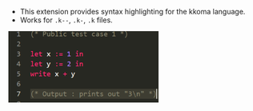 - This extension provides syntax highlighting for the kkoma language.
- Works for `.k--`, `.k-`, `.k` files.

<img src="https://github.com/kimkun07/kkoma-syntax-highlighter/blob/main/images/feature.png" width="300">
